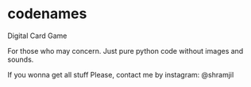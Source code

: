 # codenames
Digital Card Game

For those who may concern.
Just pure python code without images and sounds.

If you wonna get all stuff 
Please, contact me by instagram: @shramjil
